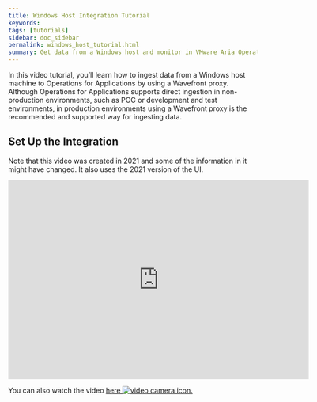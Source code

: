 ```yaml
---
title: Windows Host Integration Tutorial
keywords:
tags: [tutorials]
sidebar: doc_sidebar
permalink: windows_host_tutorial.html
summary: Get data from a Windows host and monitor in VMware Aria Operations for Applications.
---
```


In this video tutorial, you’ll learn how to ingest data from a Windows host machine to Operations for Applications by using a Wavefront proxy. Although Operations for Applications supports direct ingestion in non-production environments, such as POC or development and test environments, in production environments using a Wavefront proxy is the recommended and supported way for ingesting data.

## Set Up the Integration

Note that this video was created in 2021 and some of the information in it might have changed. It also uses the 2021 version of the UI.
<p>
<iframe id="kmsembed-1_0bbze8os" width="608" height="402" src="https://vmwaretv.vmware.com/embed/secure/iframe/entryId/1_0bbze8os/uiConfId/49694343/pbc/252649793/st/0" class="kmsembed" allowfullscreen webkitallowfullscreen mozAllowFullScreen allow="autoplay *; fullscreen *; encrypted-media *" referrerPolicy="no-referrer-when-downgrade" frameborder="0" alt="Setting up a Windows integration"></iframe>
</p>
You can also watch the video <a href="https://vmwaretv.vmware.com/media/t/1_0bbze8os" target="_blank">here <img src="/images/video_camera.png" alt="video camera icon"/>.

